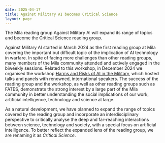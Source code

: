 ```yaml
---
date: 2025-04-17
title: Against Military AI becomes Critical Science
layout: page
---
```

The Mila reading group Against Military AI will expand its range of topics and become the Critical Science reading group.

Against Military AI started in March 2024 as the first reading group at Mila covering the important but difficult topic of the implication of AI technology in warfare. In spite of facing more challenges than other reading groups, many members of the Mila community attended and actively engaged in the biweekly sessions. Related to this workshop, in December 2024 we organised the workshop [Harms and Risks of AI in the Military](https://www.harms-risks-ai-military.org/), which hosted talks and panels with renowned, international speakers. The success of the reading group and the workshop, as well as other reading groups such as FATES, demonstrate the strong interest by a large part of the Mila community in better understanding the social implications of our work, artificial intelligence, technology and science at large.

As a natural development, we have planned to expand the range of topics covered by the reading group and incorporate an interdisciplinary perspective to critically analyse the deep and far-reaching interactions between science, technology and society, with a special focus on artificial intelligence. To better reflect the expanded lens of the reading group, we are renaming it as _Critical Science_.
